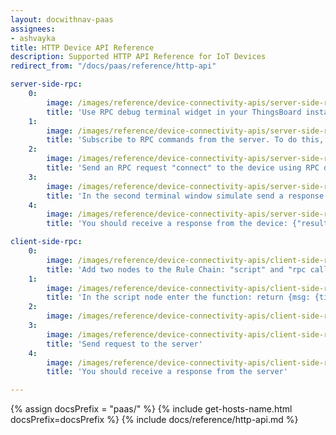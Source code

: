 ```yaml
---
layout: docwithnav-paas
assignees:
- ashvayka
title: HTTP Device API Reference
description: Supported HTTP API Reference for IoT Devices
redirect_from: "/docs/paas/reference/http-api"

server-side-rpc:
    0:
        image: /images/reference/device-connectivity-apis/server-side-rpc-http-1-paas.png
        title: 'Use RPC debug terminal widget in your ThingsBoard instance'
    1:
        image: /images/reference/device-connectivity-apis/server-side-rpc-http-2-paas.png
        title: 'Subscribe to RPC commands from the server. To do this, in the first terminal window send GET request with observe flag'
    2:
        image: /images/reference/device-connectivity-apis/server-side-rpc-http-3-paas.png
        title: 'Send an RPC request "connect" to the device using RPC debug terminal widget'
    3:
        image: /images/reference/device-connectivity-apis/server-side-rpc-http-4-paas.png
        title: 'In the second terminal window simulate send a response from the device to the server'
    4:
        image: /images/reference/device-connectivity-apis/server-side-rpc-http-5-paas.png
        title: 'You should receive a response from the device: {"result":"ok"}'

client-side-rpc:
    0:
        image: /images/reference/device-connectivity-apis/client-side-rpc-1-paas.png
        title: 'Add two nodes to the Rule Chain: "script" and "rpc call reply"'
    1:
        image: /images/reference/device-connectivity-apis/client-side-rpc-2-paas.png
        title: 'In the script node enter the function: return {msg: {time:String(new Date())}, metadata: metadata, msgType: msgType};'
    2:
        image: /images/reference/device-connectivity-apis/client-side-rpc-3-paas.png
    3:
        image: /images/reference/device-connectivity-apis/client-side-rpc-http-4-paas.png
        title: 'Send request to the server'
    4:
        image: /images/reference/device-connectivity-apis/client-side-rpc-http-5-paas.png
        title: 'You should receive a response from the server'

---
```


{% assign docsPrefix = "paas/" %}
{% include get-hosts-name.html docsPrefix=docsPrefix %}
{% include docs/reference/http-api.md %}
